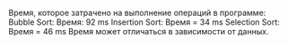 Время, которое затрачено на выполнение операций в программе:
Bubble Sort: Время: 92 ms
Insertion Sort: Время = 34 ms
Selection Sort: Время = 46 ms
Время может отличаться в зависимости от данных.